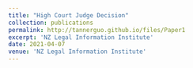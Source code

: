 ```yaml
---
title: "High Court Judge Decision"
collection: publications
permalink: http://tannerguo.github.io/files/Paper1
excerpt: 'NZ Legal Information Institute'
date: 2021-04-07
venue: 'NZ Legal Information Institute'
---
```

